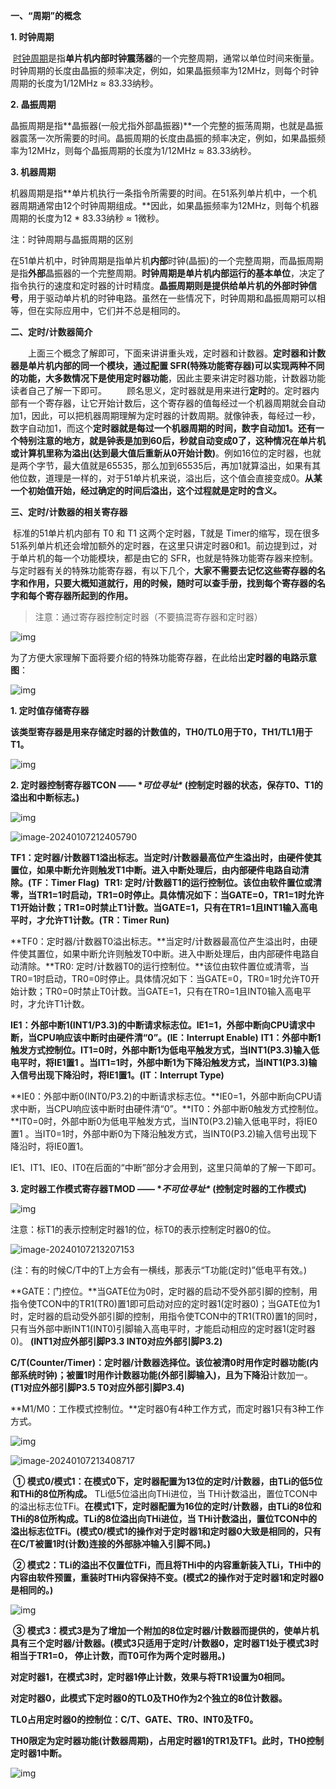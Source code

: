 **一、“周期”的概念**

**1. 时钟周期**

​    [时钟周期](https://so.csdn.net/so/search?q=时钟周期&spm=1001.2101.3001.7020)是指**单片机内部时钟震荡器**的一个完整周期，通常以单位时间来衡量。时钟周期的长度由晶振的频率决定，例如，如果晶振频率为12MHz，则每个时钟周期的长度为1/12MHz ≈ 83.33纳秒。

**2. 晶振周期**

​    晶振周期是指**晶振器(一般尤指外部晶振器)**一个完整的振荡周期，也就是晶振器震荡一次所需要的时间。晶振周期的长度由晶振的频率决定，例如，如果晶振频率为12MHz，则每个晶振周期的长度为1/12MHz ≈ 83.33纳秒。

**3. 机器周期**

​    机器周期是指**单片机执行一条指令所需要的时间。在51系列单片机中，一个机器周期通常由12个时钟周期组成。**因此，如果晶振频率为12MHz，则每个机器周期的长度为12 * 83.33纳秒 ≈ 1微秒。

注：时钟周期与晶振周期的区别

​    在51单片机中，时钟周期是指单片机**内部**时钟(晶振)的一个完整周期，而晶振周期是指**外部**晶振器的一个完整周期。**时钟周期是单片机内部运行的基本单位**，决定了指令执行的速度和定时器的计时精度。**晶振周期则是提供给单片机的外部时钟信号**，用于驱动单片机的时钟电路。虽然在一些情况下，时钟周期和晶振周期可以相等，但在实际应用中，它们并不总是相同的。



**二、定时/计数器简介**

　　上面三个概念了解即可，下面来讲讲重头戏，定时器和计数器。**定时器和计数器是单片机内部的同一个模块，通过配置 SFR(特殊功能寄存器)可以实现两种不同的功能，大多数情况下是使用定时器功能**，因此主要来讲定时器功能，计数器功能读者自己了解一下即可。
　　顾名思义，定时器就是用来进行**定时**的。定时器内部有一个寄存器，让它开始计数后，这个寄存器的值每经过一个机器周期就会自动加1，因此，可以把机器周期理解为定时器的计数周期。就像钟表，每经过一秒，数字自动加1，而这个**定时器就是每过一个机器周期的时间，数字自动加1。**还有一个特别注意的地方，就是钟表是加到60后，秒就自动变成0了，这种情况在单片机或计算机里称为**溢出(达到最大值后重新从0开始计数)**。例如16位的定时器，也就是两个字节，最大值就是65535，那么加到65535后，再加1就算溢出，如果有其他位数，道理是一样的，对于51单片机来说，溢出后，这个值会直接变成0。**从某一个初始值开始，经过确定的时间后溢出，这个过程就是定时的含义。**



**三、定时/计数器的相关寄存器**

​    标准的51单片机内部有 T0 和 T1 这两个定时器，T就是 Timer的缩写，现在很多51系列单片机还会增加额外的定时器，在这里只讲定时器0和1。前边提到过，对于单片机的每一个功能模块，都是由它的 SFR，也就是特殊功能寄存器来控制。与定时器有关的特殊功能寄存器，有以下几个，**大家不需要去记忆这些寄存器的名字和作用，只要大概知道就行，用的时候，随时可以查手册，找到每个寄存器的名字和每个寄存器所起到的作用。**

> 注意：通过寄存器控制定时器（不要搞混寄存器和定时器）

![img](https://zbn-picture1-1319009493.cos.ap-chengdu.myqcloud.com/public-pic/202401072140055.png)

​    为了方便大家理解下面将要介绍的特殊功能寄存器，在此给出**定时器的电路示意图**：

![img](https://zbn-picture1-1319009493.cos.ap-chengdu.myqcloud.com/public-pic/202401072140476.png)

**1. 定时值存储寄存器**

​    **该类型寄存器是用来存储定时器的计数值的，TH0/TL0用于T0，TH1/TL1用于T1。**

![img](https://zbn-picture1-1319009493.cos.ap-chengdu.myqcloud.com/public-pic/202401072140639.png)

**2. 定时器控制寄存器TCON —— \**可位寻址\**  (控制定时器的状态，保存T0、T1的溢出和中断标志。)**

![img](https://zbn-picture1-1319009493.cos.ap-chengdu.myqcloud.com/public-pic/202401072140774.png)

![image-20240107212405790](https://zbn-picture1-1319009493.cos.ap-chengdu.myqcloud.com/public-pic/202401072140944.png)

​    **TF1：定时器/计数器T1溢出标志。**当定时/计数器最高位产生溢出时，由硬件使其置位，如果中断允许则触发T1中断。进入中断处理后，由内部硬件电路自动清除。**(TF：Timer Flag)**
​    **TR1: 定时/计数器T1的运行控制位。**该位由软件置位或清零，当TR1=1时启动，TR1=0时停止。具体情况如下：当GATE=0，TR1=1时允许T1开始计数；TR1=0时禁止T1计数。当GATE=1，只有在TR1=1且INT1输入高电平时，才允许T1计数。**(TR：Timer Run)**

​    **TF0：定时器/计数器T0溢出标志。**当定时/计数器最高位产生溢出时，由硬件使其置位，如果中断允许则触发T0中断。进入中断处理后，由内部硬件电路自动清除。
​    **TR0: 定时/计数器T0的运行控制位。**该位由软件置位或清零，当TR0=1时启动，TR0=0时停止。具体情况如下：当GATE=0，TR0=1时允许T0开始计数；TR0=0时禁止T0计数。当GATE=1，只有在TR0=1且INT0输入高电平时，才允许T1计数。

​    **IE1：外部中断1(INT1/P3.3)的中断请求标志位。**IE1=1，外部中断向CPU请求中断，当CPU响应该中断时由硬件清“0”。**(IE：Interrupt Enable)**
​    **IT1：外部中断1触发方式控制位。**IT1=0时，外部中断1为低电平触发方式，当INT1(P3.3)输入低电平时，将IE1置1 。当IT1=1时，外部中断1为下降沿触发方式，当INT1(P3.3)输入信号出现下降沿时，将IE1置1。**(IT：Interrupt Type)**

​    **IE0：外部中断0(INT0/P3.2)的中断请求标志位。**IE0=1，外部中断向CPU请求中断，当CPU响应该中断时由硬件清“0”。
​    **IT0：外部中断0触发方式控制位。**IT0=0时，外部中断0为低电平触发方式，当INT0(P3.2)输入低电平时，将IE0置1 。当IT0=1时，外部中断0为下降沿触发方式，当INT0(P3.2)输入信号出现下降沿时，将IE0置1。

​    IE1、IT1、IE0、IT0在后面的“中断”部分才会用到，这里只简单的了解一下即可。

**3. 定时器工作模式寄存器TMOD —— \**不可位寻址\**  (控制定时器的工作模式)**

![img](https://zbn-picture1-1319009493.cos.ap-chengdu.myqcloud.com/public-pic/202401072140106.png)

注意：标T1的表示控制定时器1的位，标T0的表示控制定时器0的位。

![image-20240107213207153](https://zbn-picture1-1319009493.cos.ap-chengdu.myqcloud.com/public-pic/202401072140251.png)

(注：有的时候C/T中的T上方会有一横线，那表示“T功能(定时)”低电平有效。)

​    **GATE：门控位。**当GATE位为0时，定时器的启动不受外部引脚的控制，用指令使TCON中的TR1(TR0)置1即可启动对应的定时器1(定时器0)；当GATE位为1时，定时器的启动受外部引脚的控制，用指令使TCON中的TR1(TR0)置1的同时，只有当外部中断INT1(INT0)引脚输入高电平时，才能启动相应的定时器1(定时器0)。 **(INT1对应外部引脚P3.3 INT0对应外部引脚P3.2)**

​    **C/T(Counter/Timer)：定时器/计数器选择位。**该位被清0时用作定时器功能(内部系统时钟)；被置1时用作计数器功能(外部引脚输入)，且为**下降沿**计数加一。 **(T1对应外部引脚P3.5 T0对应外部引脚P3.4)**

​    **M1/M0：工作模式控制位。**定时器0有4种工作方式，而定时器1只有3种工作方式。

![img](https://zbn-picture1-1319009493.cos.ap-chengdu.myqcloud.com/public-pic/202401072140372.png)

![image-20240107213408717](https://zbn-picture1-1319009493.cos.ap-chengdu.myqcloud.com/public-pic/202401072140516.png)

​    **① 模式0/模式1：在模式0下，定时器配置为13位的定时/计数器，由TLi的低5位和THi的8位所构成。** TLi低5位溢出向THi进位，当 THi计数溢出，置位TCON中的溢出标志位TFi。**在模式1下，定时器配置为16位的定时/计数器，由TLi的8位和THi的8位所构成。**TLi的8位溢出向THi进位，当 THi计数溢出，置位TCON中的溢出标志位TFi。**(模式0/模式1的操作对于定时器1和定时器0大致是相同的，只有在C/T被置1时(计数)连接的外部脉冲输入引脚不同。)**

​    **② 模式2：TLi的溢出不仅置位TFi，而且将THi中的内容重新装入TLi，THi中的内容由软件预置，重装时THi内容保持不变。(模式2的操作对于定时器1和定时器0是相同的。)**

![img](https://zbn-picture1-1319009493.cos.ap-chengdu.myqcloud.com/public-pic/202401072140632.png)

​    **③ 模式3：**模式3是为了增加一个附加的8位定时器/计数器而提供的，使单片机具有三个定时器/计数器。**(模式3只适用于定时/计数器0，定时器T1处于模式3时相当于TR1=0， 停止计数，而T0可作为两个定时器用。)**

​    **对定时器1，在模式3时，定时器1停止计数，效果与将TR1设置为0相同。**

​    **对定时器0，此模式下定时器0的TL0及TH0作为2个独立的8位计数器。**

​    **TL0占用定时器0的控制位：C/T、GATE、TR0、INT0及TF0。**

​    **TH0限定为定时器功能(计数器周期)，占用定时器1的TR1及TF1。此时，TH0控制定时器1中断。**　　

![img](https://zbn-picture1-1319009493.cos.ap-chengdu.myqcloud.com/public-pic/202401072140755.png)

